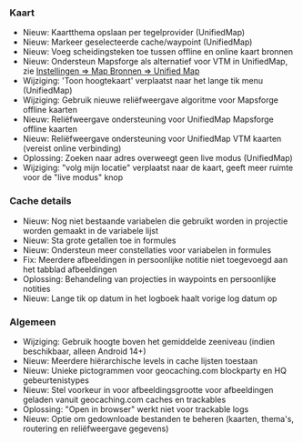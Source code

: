 ### Kaart
- Nieuw: Kaartthema opslaan per tegelprovider (UnifiedMap)
- Nieuw: Markeer geselecteerde cache/waypoint (UnifiedMap)
- Nieuw: Voeg scheidingsteken toe tussen offline en online kaart bronnen
- Nieuw: Ondersteun Mapsforge als alternatief voor VTM in UnifiedMap, zie [Instellingen => Map Bronnen => Unified Map](cgeo-setting://useMapsforgeInUnifiedMap)
- Wijziging: 'Toon hoogtekaart' verplaatst naar het lange tik menu (UnifiedMap)
- Wijziging: Gebruik nieuwe reliëfweergave algoritme voor Mapsforge offline kaarten
- Nieuw: Reliëfweergave ondersteuning voor UnifiedMap Mapsforge offline kaarten
- Nieuw: Reliëfweergave ondersteuning voor UnifiedMap VTM kaarten (vereist online verbinding)
- Oplossing: Zoeken naar adres overweegt geen live modus (UnifiedMap)
- Wijziging: "volg mijn locatie" verplaatst naar de kaart, geeft meer ruimte voor de "live modus" knop

### Cache details
- Nieuw: Nog niet bestaande variabelen die gebruikt worden in projectie worden gemaakt in de variabele lijst
- Nieuw: Sta grote getallen toe in formules
- Nieuw: Ondersteun meer constellaties voor variabelen in formules
- Fix: Meerdere afbeeldingen in persoonlijke notitie niet toegevoegd aan het tabblad afbeeldingen
- Oplossing: Behandeling van projecties in waypoints en persoonlijke notities
- Nieuw: Lange tik op datum in het logboek haalt vorige log datum op

### Algemeen
- Wijziging: Gebruik hoogte boven het gemiddelde zeeniveau (indien beschikbaar, alleen Android 14+)
- Nieuw: Meerdere hiërarchische levels in cache lijsten toestaan
- Nieuw: Unieke pictogrammen voor geocaching.com blockparty en HQ gebeurtenistypes
- Nieuw: Stel voorkeur in voor afbeeldingsgrootte voor afbeeldingen geladen vanuit geocaching.com caches en trackables
- Oplossing: "Open in browser" werkt niet voor trackable logs
- Nieuw: Optie om gedownloade bestanden te beheren (kaarten, thema's, routering en reliëfweergave gegevens)
